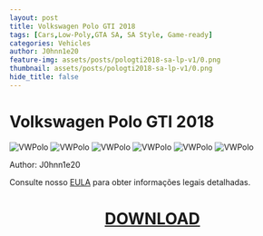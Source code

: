 ```yaml
---
layout: post
title: Volkswagen Polo GTI 2018
tags: [Cars,Low-Poly,GTA SA, SA Style, Game-ready]
categories: Vehicles
author: J0hnn1e20
feature-img: assets/posts/pologti2018-sa-lp-v1/0.png
thumbnail: assets/posts/pologti2018-sa-lp-v1/0.png
hide_title: false
---
```


# Volkswagen Polo GTI 2018

![VWPolo](/page/assets/posts/pologti2018-sa-lp-v1/1.png)
![VWPolo](/page/assets/posts/pologti2018-sa-lp-v1/2.png)
![VWPolo](/page/assets/posts/pologti2018-sa-lp-v1/3.png)
![VWPolo](/page/assets/posts/pologti2018-sa-lp-v1/4.png)
![VWPolo](/page/assets/posts/pologti2018-sa-lp-v1/5.png)
![VWPolo](/page/assets/posts/pologti2018-sa-lp-v1/6.png)

Author: J0hnn1e20

Consulte nosso [EULA](https://j0hnn1e20.github.io/page/EULA.html) para obter informações legais detalhadas.

<h1 style="text-align: center; color: white;">
    <a href="/page/assets/posts/pologti2018-sa-lp-v1/PoloGTI2018-Civil-SA-v1.zip" download>DOWNLOAD</a>
<h1>
